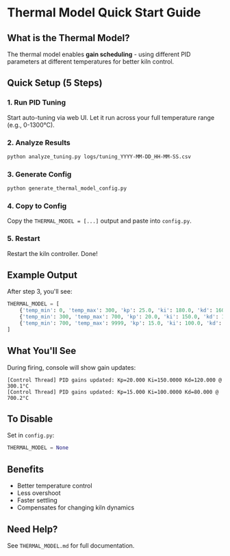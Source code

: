 # Thermal Model Quick Start Guide

## What is the Thermal Model?

The thermal model enables **gain scheduling** - using different PID parameters at different temperatures for better kiln control.

## Quick Setup (5 Steps)

### 1. Run PID Tuning

Start auto-tuning via web UI. Let it run across your full temperature range (e.g., 0-1300°C).

### 2. Analyze Results

```bash
python analyze_tuning.py logs/tuning_YYYY-MM-DD_HH-MM-SS.csv
```

### 3. Generate Config

```bash
python generate_thermal_model_config.py
```

### 4. Copy to Config

Copy the `THERMAL_MODEL = [...]` output and paste into `config.py`.

### 5. Restart

Restart the kiln controller. Done!

## Example Output

After step 3, you'll see:

```python
THERMAL_MODEL = [
    {'temp_min': 0, 'temp_max': 300, 'kp': 25.0, 'ki': 180.0, 'kd': 160.0},  # LOW
    {'temp_min': 300, 'temp_max': 700, 'kp': 20.0, 'ki': 150.0, 'kd': 120.0},  # MID
    {'temp_min': 700, 'temp_max': 9999, 'kp': 15.0, 'ki': 100.0, 'kd': 80.0}  # HIGH
]
```

## What You'll See

During firing, console will show gain updates:

```
[Control Thread] PID gains updated: Kp=20.000 Ki=150.0000 Kd=120.000 @ 300.1°C
[Control Thread] PID gains updated: Kp=15.000 Ki=100.0000 Kd=80.000 @ 700.2°C
```

## To Disable

Set in `config.py`:

```python
THERMAL_MODEL = None
```

## Benefits

- Better temperature control
- Less overshoot
- Faster settling
- Compensates for changing kiln dynamics

## Need Help?

See `THERMAL_MODEL.md` for full documentation.
